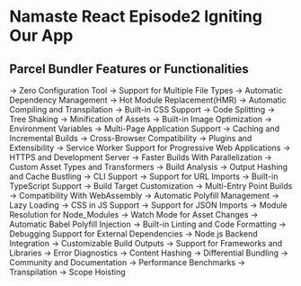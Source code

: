 # Namaste React Episode2 Igniting Our App

## Parcel Bundler Features or Functionalities

-> Zero Configuration Tool
-> Support for Multiple File Types
-> Automatic Dependency Management
-> Hot Module Replacement(HMR)
-> Automatic Compiling and Transpilation
-> Built-in CSS Support
-> Code Splitting
-> Tree Shaking
-> Minification of Assets
-> Built-in Image Optimization
-> Environment Variables
-> Multi-Page Application Support
-> Caching and Incremental Builds
-> Cross-Browser Compatibility
-> Plugins and Extensibility
-> Service Worker Support for Progressive Web Applications
-> HTTPS and Development Server
-> Faster Builds With Parallelization
-> Custom Asset Types and Transformers
-> Build Analysis
-> Output Hashing and Cache Bustling
-> CLI Support
-> Support for URL Imports
-> Built-in TypeScript Support
-> Build Target Customization
-> Multi-Entry Point Builds
-> Compatibility With WebAssembly
-> Automatic Polyfill Management
-> Lazy Loading
-> CSS in JS Support
-> Support for JSON Imports
-> Module Resolution for Node_Modules
-> Watch Mode for Asset Changes
-> Automatic Babel Polyfill Injection
-> Built-in Linting and Code Formatting
-> Debugging Support for External Dependencies
-> Node.js Backend Integration
-> Customizable Build Outputs
-> Support for Frameworks and Libraries
-> Error Diagnostics
-> Content Hashing
-> Differential Bundling
-> Community and Documentation
-> Performance Benchmarks
-> Transpilation
-> Scope Hoisting
